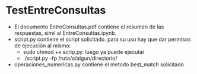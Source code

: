 # TestEntreConsultas

- El documento EntreConsultas.pdf contiene el resumen de las respuestas, simil al EntreConsultas.ipynb.
- script.py contiene el script solicitado. para su uso hay que dar permisos de ejecución al mismo:
  - sudo chmod +x scrip.py.
   luego ya puede ejecutar
  - ./script.py -fp /ruta/a/algun/directorio/
- operaciones_numericas.py contiene el metodo best_match solicitado

